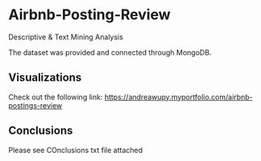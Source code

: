 # Airbnb-Posting-Review
Descriptive & Text Mining Analysis

The dataset was provided and connected through MongoDB.

## Visualizations
Check out the following link:
https://andreawupy.myportfolio.com/airbnb-postings-review

## Conclusions
Please see COnclusions txt file attached

